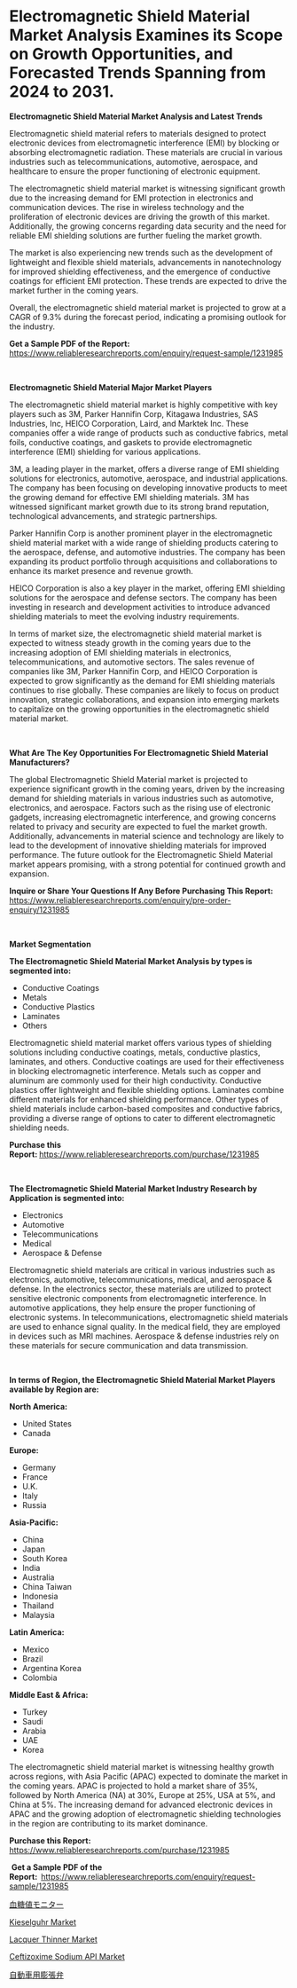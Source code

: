 <p><h1>Electromagnetic Shield Material Market Analysis Examines its Scope on Growth Opportunities, and Forecasted Trends Spanning from 2024 to 2031.</h1></p><p><strong>Electromagnetic Shield Material Market Analysis and Latest Trends</strong></p>
<p><p>Electromagnetic shield material refers to materials designed to protect electronic devices from electromagnetic interference (EMI) by blocking or absorbing electromagnetic radiation. These materials are crucial in various industries such as telecommunications, automotive, aerospace, and healthcare to ensure the proper functioning of electronic equipment.</p><p>The electromagnetic shield material market is witnessing significant growth due to the increasing demand for EMI protection in electronics and communication devices. The rise in wireless technology and the proliferation of electronic devices are driving the growth of this market. Additionally, the growing concerns regarding data security and the need for reliable EMI shielding solutions are further fueling the market growth.</p><p>The market is also experiencing new trends such as the development of lightweight and flexible shield materials, advancements in nanotechnology for improved shielding effectiveness, and the emergence of conductive coatings for efficient EMI protection. These trends are expected to drive the market further in the coming years.</p><p>Overall, the electromagnetic shield material market is projected to grow at a CAGR of 9.3% during the forecast period, indicating a promising outlook for the industry.</p></p>
<p><strong>Get a Sample PDF of the Report:&nbsp;</strong> <a href="https://www.reliableresearchreports.com/enquiry/request-sample/1231985">https://www.reliableresearchreports.com/enquiry/request-sample/1231985</a></p>
<p>&nbsp;</p>
<p><strong>Electromagnetic Shield Material Major Market Players</strong></p>
<p><p>The electromagnetic shield material market is highly competitive with key players such as 3M, Parker Hannifin Corp, Kitagawa Industries, SAS Industries, Inc, HEICO Corporation, Laird, and Marktek Inc. These companies offer a wide range of products such as conductive fabrics, metal foils, conductive coatings, and gaskets to provide electromagnetic interference (EMI) shielding for various applications.</p><p>3M, a leading player in the market, offers a diverse range of EMI shielding solutions for electronics, automotive, aerospace, and industrial applications. The company has been focusing on developing innovative products to meet the growing demand for effective EMI shielding materials. 3M has witnessed significant market growth due to its strong brand reputation, technological advancements, and strategic partnerships.</p><p>Parker Hannifin Corp is another prominent player in the electromagnetic shield material market with a wide range of shielding products catering to the aerospace, defense, and automotive industries. The company has been expanding its product portfolio through acquisitions and collaborations to enhance its market presence and revenue growth.</p><p>HEICO Corporation is also a key player in the market, offering EMI shielding solutions for the aerospace and defense sectors. The company has been investing in research and development activities to introduce advanced shielding materials to meet the evolving industry requirements.</p><p>In terms of market size, the electromagnetic shield material market is expected to witness steady growth in the coming years due to the increasing adoption of EMI shielding materials in electronics, telecommunications, and automotive sectors. The sales revenue of companies like 3M, Parker Hannifin Corp, and HEICO Corporation is expected to grow significantly as the demand for EMI shielding materials continues to rise globally. These companies are likely to focus on product innovation, strategic collaborations, and expansion into emerging markets to capitalize on the growing opportunities in the electromagnetic shield material market.</p></p>
<p>&nbsp;</p>
<p><strong>What Are The Key Opportunities For Electromagnetic Shield Material Manufacturers?</strong></p>
<p><p>The global Electromagnetic Shield Material market is projected to experience significant growth in the coming years, driven by the increasing demand for shielding materials in various industries such as automotive, electronics, and aerospace. Factors such as the rising use of electronic gadgets, increasing electromagnetic interference, and growing concerns related to privacy and security are expected to fuel the market growth. Additionally, advancements in material science and technology are likely to lead to the development of innovative shielding materials for improved performance. The future outlook for the Electromagnetic Shield Material market appears promising, with a strong potential for continued growth and expansion.</p></p>
<p><strong>Inquire or Share Your Questions If Any Before Purchasing This Report:</strong> <a href="https://www.reliableresearchreports.com/enquiry/pre-order-enquiry/1231985">https://www.reliableresearchreports.com/enquiry/pre-order-enquiry/1231985</a></p>
<p>&nbsp;</p>
<p><strong>Market Segmentation</strong></p>
<p><strong>The Electromagnetic Shield Material Market Analysis by types is segmented into:</strong></p>
<p><ul><li>Conductive Coatings</li><li>Metals</li><li>Conductive Plastics</li><li>Laminates</li><li>Others</li></ul></p>
<p><p>Electromagnetic shield material market offers various types of shielding solutions including conductive coatings, metals, conductive plastics, laminates, and others. Conductive coatings are used for their effectiveness in blocking electromagnetic interference. Metals such as copper and aluminum are commonly used for their high conductivity. Conductive plastics offer lightweight and flexible shielding options. Laminates combine different materials for enhanced shielding performance. Other types of shield materials include carbon-based composites and conductive fabrics, providing a diverse range of options to cater to different electromagnetic shielding needs.</p></p>
<p><strong>Purchase this Report:&nbsp;</strong><a href="https://www.reliableresearchreports.com/purchase/1231985">https://www.reliableresearchreports.com/purchase/1231985</a></p>
<p>&nbsp;</p>
<p><strong>The Electromagnetic Shield Material Market Industry Research by Application is segmented into:</strong></p>
<p><ul><li>Electronics</li><li>Automotive</li><li>Telecommunications</li><li>Medical</li><li>Aerospace & Defense</li></ul></p>
<p><p>Electromagnetic shield materials are critical in various industries such as electronics, automotive, telecommunications, medical, and aerospace & defense. In the electronics sector, these materials are utilized to protect sensitive electronic components from electromagnetic interference. In automotive applications, they help ensure the proper functioning of electronic systems. In telecommunications, electromagnetic shield materials are used to enhance signal quality. In the medical field, they are employed in devices such as MRI machines. Aerospace & defense industries rely on these materials for secure communication and data transmission.</p></p>
<p>&nbsp;</p>
<p><strong>In terms of Region, the Electromagnetic Shield Material Market Players available by Region are:</strong></p>
<p>
    <p> <strong> North America: </strong>
        <ul>
            <li>United States</li>
            <li>Canada</li>
        </ul>
        </p> 
    <p> <strong> Europe: </strong>
        <ul>
            <li>Germany</li>
            <li>France</li>
            <li>U.K.</li>
            <li>Italy</li>
            <li>Russia</li>
        </ul>
        </p> 
    <p> <strong> Asia-Pacific: </strong>
        <ul>
            <li>China</li>
            <li>Japan</li>
            <li>South Korea</li>
            <li>India</li>
            <li>Australia</li>
            <li>China Taiwan</li>
            <li>Indonesia</li>
            <li>Thailand</li>
            <li>Malaysia</li>
        </ul>
        </p> 
    <p> <strong> Latin America: </strong>
        <ul>
            <li>Mexico</li>
            <li>Brazil</li>
            <li>Argentina Korea</li>
            <li>Colombia</li>
        </ul>
        </p> 
    <p> <strong> Middle East & Africa: </strong>
        <ul>
            <li>Turkey</li>
            <li>Saudi</li>
            <li>Arabia</li>
            <li>UAE</li>
            <li>Korea</li>
        </ul>
    </p>
    </p>
<p><p>The electromagnetic shield material market is witnessing healthy growth across regions, with Asia Pacific (APAC) expected to dominate the market in the coming years. APAC is projected to hold a market share of 35%, followed by North America (NA) at 30%, Europe at 25%, USA at 5%, and China at 5%. The increasing demand for advanced electronic devices in APAC and the growing adoption of electromagnetic shielding technologies in the region are contributing to its market dominance.</p></p>
<p><strong>Purchase this Report: </strong><a href="https://www.reliableresearchreports.com/purchase/1231985">https://www.reliableresearchreports.com/purchase/1231985</a></p>
<p>&nbsp;<strong>Get a Sample PDF of the Report:&nbsp;&nbsp;</strong><a href="https://www.reliableresearchreports.com/enquiry/request-sample/1231985">https://www.reliableresearchreports.com/enquiry/request-sample/1231985</a></p>
<p><strong></strong></p>
<p><p><a href="https://github.com/dzy793153605/Market-Research-Report-List-1/blob/main/5247089193457.md">血糖値モニター</a></p><p><a href="https://github.com/jj19131/Market-Research-Report-List-1/blob/main/kieselguhr-market.md">Kieselguhr Market</a></p><p><a href="https://github.com/jodemen/Market-Research-Report-List-1/blob/main/lacquer-thinner-market.md">Lacquer Thinner Market</a></p><p><a href="https://issuu.com/reportprime-2/docs/ceftizoxime-sodium-api-market-size-2030.pptx">Ceftizoxime Sodium API Market</a></p><p><a href="https://github.com/oafhukehf4709715/Market-Research-Report-List-1/blob/main/8432088193456.md">自動車用膨張弁</a></p></p>
